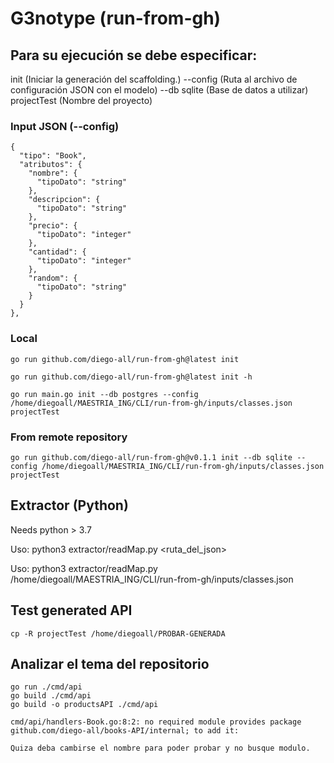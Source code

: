 # G3notype (run-from-gh)

## Para su ejecución se debe especificar:

init       (Iniciar la generación del scaffolding.)
--config  (Ruta al archivo de configuración JSON con el modelo)
--db sqlite  (Base de datos a utilizar)
projectTest  (Nombre del proyecto)

### Input JSON (--config)

    {
      "tipo": "Book",
      "atributos": {
        "nombre": {
          "tipoDato": "string"
        },
        "descripcion": {
          "tipoDato": "string"
        },
        "precio": {
          "tipoDato": "integer"
        },
        "cantidad": {
          "tipoDato": "integer"
        },
        "random": {
          "tipoDato": "string"
        }
      }
    },


### Local

    go run github.com/diego-all/run-from-gh@latest init

    go run github.com/diego-all/run-from-gh@latest init -h

    go run main.go init --db postgres --config /home/diegoall/MAESTRIA_ING/CLI/run-from-gh/inputs/classes.json projectTest


### From remote repository

    go run github.com/diego-all/run-from-gh@v0.1.1 init --db sqlite --config /home/diegoall/MAESTRIA_ING/CLI/run-from-gh/inputs/classes.json projectTest


## Extractor (Python)

  Needs python > 3.7

  Uso: python3 extractor/readMap.py <ruta_del_json>

  Uso: python3 extractor/readMap.py /home/diegoall/MAESTRIA_ING/CLI/run-from-gh/inputs/classes.json


## Test generated API

    cp -R projectTest /home/diegoall/PROBAR-GENERADA


## Analizar el tema del repositorio

    go run ./cmd/api
    go build ./cmd/api
    go build -o productsAPI ./cmd/api

    cmd/api/handlers-Book.go:8:2: no required module provides package github.com/diego-all/books-API/internal; to add it:

    Quiza deba cambirse el nombre para poder probar y no busque modulo.


